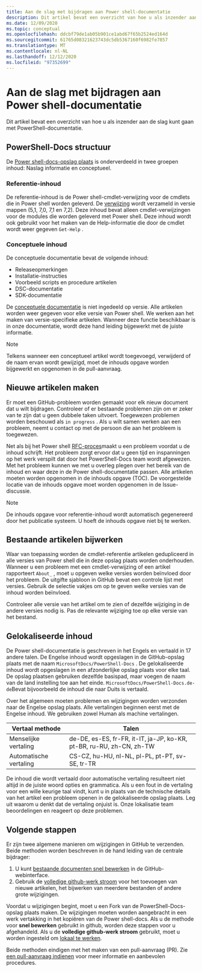```yaml
---
title: Aan de slag met bijdragen aan Power shell-documentatie
description: Dit artikel bevat een overzicht van hoe u als inzender aan de slag kunt gaan met PowerShell-documentatie.
ms.date: 12/09/2020
ms.topic: conceptual
ms.openlocfilehash: ddcbf79de1ab05b901ce1abd67f65b2524ed164d
ms.sourcegitcommit: 61765d08321623743dc5db5367160f6982fe7857
ms.translationtype: MT
ms.contentlocale: nl-NL
ms.lasthandoff: 12/12/2020
ms.locfileid: "97352699"
---
```

# <a name="get-started-contributing-to-powershell-documentation"></a>Aan de slag met bijdragen aan Power shell-documentatie

Dit artikel bevat een overzicht van hoe u als inzender aan de slag kunt gaan met PowerShell-documentatie.

## <a name="powershell-docs-structure"></a>PowerShell-Docs structuur

De [Power shell-docs-opslag plaats][psdocs] is onderverdeeld in twee groepen inhoud: Naslag informatie en conceptueel.

### <a name="reference-content"></a>Referentie-inhoud

De referentie-inhoud is de Power shell-cmdlet-verwijzing voor de cmdlets die in Power shell worden geleverd.
De [verwijzing][ref] wordt verzameld in versie mappen (5,1, 7,0, 7,1 en 7,2). Deze inhoud bevat alleen cmdlet-verwijzingen voor de modules die worden geleverd met Power shell. Deze inhoud wordt ook gebruikt voor het maken van de Help-informatie die door de cmdlet wordt weer gegeven `Get-Help` .

### <a name="conceptual-content"></a>Conceptuele inhoud

De conceptuele documentatie bevat de volgende inhoud:

- Releaseopmerkingen
- Installatie-instructies
- Voorbeeld scripts en procedure artikelen
- DSC-documentatie
- SDK-documentatie

De [conceptuele documentatie][conceptual] is niet ingedeeld op versie. Alle artikelen worden weer gegeven voor elke versie van Power shell. We werken aan het maken van versie-specifieke artikelen. Wanneer deze functie beschikbaar is in onze documentatie, wordt deze hand leiding bijgewerkt met de juiste informatie.

> [!NOTE]
> Telkens wanneer een conceptueel artikel wordt toegevoegd, verwijderd of de naam ervan wordt gewijzigd, moet de inhouds opgave worden bijgewerkt en opgenomen in de pull-aanvraag.

## <a name="creating-new-articles"></a>Nieuwe artikelen maken

Er moet een GitHub-probleem worden gemaakt voor elk nieuw document dat u wilt bijdragen. Controleer of er bestaande problemen zijn om er zeker van te zijn dat u geen dubbele taken uitvoert. Toegewezen problemen worden beschouwd als `in progress` . Als u wilt samen werken aan een probleem, neemt u contact op met de persoon die aan het probleem is toegewezen.

Net als bij het Power shell [RFC-proces][rfc]maakt u een probleem voordat u de inhoud schrijft. Het probleem zorgt ervoor dat u geen tijd en inspanningen op het werk verspilt dat door het PowerShell-Docs team wordt afgewezen. Met het probleem kunnen we met u overleg plegen over het bereik van de inhoud en waar deze in de Power shell-documentatie passen. Alle artikelen moeten worden opgenomen in de inhouds opgave (TOC). De voorgestelde locatie van de inhouds opgave moet worden opgenomen in de Issue-discussie.

> [!NOTE]
> De inhouds opgave voor referentie-inhoud wordt automatisch gegenereerd door het publicatie systeem. U hoeft de inhouds opgave niet bij te werken.

## <a name="updating-existing-articles"></a>Bestaande artikelen bijwerken

Waar van toepassing worden de cmdlet-referentie artikelen gedupliceerd in alle versies van Power shell die in deze opslag plaats worden onderhouden. Wanneer u een probleem met een cmdlet-verwijzing of een artikel rapporteert `About_` , moet u opgeven welke versies worden beïnvloed door het probleem. De uitgifte sjabloon in GitHub bevat een controle lijst met versies. Gebruik de selectie vakjes om op te geven welke versies van de inhoud worden beïnvloed.

Controleer alle versie van het artikel om te zien of dezelfde wijziging in de andere versies nodig is. Pas de relevante wijziging toe op elke versie van het bestand.

## <a name="localized-content"></a>Gelokaliseerde inhoud

De Power shell-documentatie is geschreven in het Engels en vertaald in 17 andere talen. De Engelse inhoud wordt opgeslagen in de GitHub-opslag plaats met de naam `MicrosoftDocs/PowerShell-Docs` . De gelokaliseerde inhoud wordt opgeslagen in een afzonderlijke opslag plaats voor elke taal. De opslag plaatsen gebruiken dezelfde basispad, maar voegen de naam van de land instelling toe aan het einde. `MicrosoftDocs/PowerShell-Docs.de-de`Bevat bijvoorbeeld de inhoud die naar Duits is vertaald.

Over het algemeen moeten problemen en wijzigingen worden verzonden naar de Engelse opslag plaats. Alle vertalingen beginnen eerst met de Engelse inhoud. We gebruiken zowel Human als machine vertalingen.

| Vertaal methode  |                              Talen                               |
| ------------------- | -------------------------------------------------------------------- |
| Menselijke vertaling   | de-DE, es-ES, fr-FR, it-IT, ja-JP, ko-KR, pt-BR, ru-RU, zh-CN, zh-TW |
| Automatische vertaling | CS-CZ, hu-HU, nl-NL, pl-PL, pt-PT, sv-SE, tr-TR                      |

De inhoud die wordt vertaald door automatische vertaling resulteert niet altijd in de juiste woord opties en grammatica. Als u een fout in de vertaling voor een wille keurige taal vindt, kunt u in plaats van de technische details van het artikel een probleem openen in de gelokaliseerde opslag plaats. Leg uit waarom u denkt dat de vertaling onjuist is. Onze lokalisatie team beoordelingen en reageert op deze problemen.

## <a name="next-steps"></a>Volgende stappen

Er zijn twee algemene manieren om wijzigingen in GitHub te verzenden. Beide methoden worden beschreven in de hand leiding van de centrale bijdrager:

1. U kunt [bestaande documenten snel bewerken](/contribute/#quick-edits-to-existing-documents) in de GitHub-webinterface.
1. Gebruik de [volledige github-werk stroom][making-changes] voor het toevoegen van nieuwe artikelen, het bijwerken van meerdere bestanden of andere grote wijzigingen.

Voordat u wijzigingen begint, moet u een Fork van de PowerShell-Docs-opslag plaats maken. De wijzigingen moeten worden aangebracht in een werk vertakking in het kopiëren van de Power shell-docs. Als u de methode voor **snel bewerken** gebruikt in github, worden deze stappen voor u afgehandeld. Als u de **volledige github-werk stroom** gebruikt, moet u worden ingesteld om [lokaal te werken][fork].

Beide methoden eindigen met het maken van een pull-aanvraag (PR). Zie [een pull-aanvraag indienen](pull-requests.md) voor meer informatie en aanbevolen procedures.

<!--link refs-->
[conceptual]: https://github.com/MicrosoftDocs/PowerShell-Docs/tree/staging/reference/docs-conceptual
[fork]: /contribute/get-started-setup-local#fork-the-repository
[making-changes]: /contribute/how-to-write-workflows-major#making-your-changes
[psdocs]: https://github.com/MicrosoftDocs/PowerShell-Docs
[ref]: https://github.com/MicrosoftDocs/PowerShell-Docs/tree/staging/reference
[rfc]: https://github.com/PowerShell/powershell-rfc/blob/master/RFC0000-RFC-Process.md
